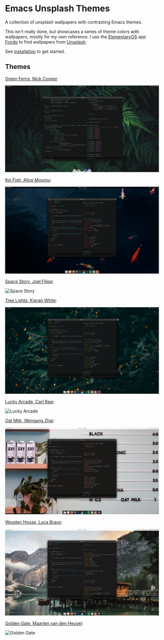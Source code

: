 # Emacs Unsplash Themes

A collection of unsplash wallpapers with contrasting Emacs themes.

This isn't really done, but showcases a series of theme colors with wallpapers, mostly for my own reference. I use the [ElementaryOS](elementary.io/) app [Fondo](https://appcenter.elementary.io/com.github.calo001.fondo/) to find wallpapers from [Unsplash](https://unsplash.com).

See [installation](./INSTALL.md) to get started.

## Themes

[Green Ferns, Nick Cooper](https://unsplash.com/photos/_1UF_3TlKcQ)

![Ferns](./samples/elementary-furns.png)

[Koi Fish, Alice Mourou](https://unsplash.com/photos/RrvGuqx-bOQ):

![Koi](./samples/koi.png)

[Space Story, Joel Filipe](https://unsplash.com/photos/QwoNAhbmLLo):

![Space Story](./samples/space-story.png)

[Tree Lights, Kieran White](https://unsplash.com/photos/SBdmQcW8qag):

![Tree Lights](./samples/tree-lights.png)

[Lucky Arcade, Carl Raw](https://unsplash.com/photos/7H7KVCihBvI):

![Lucky Arcade](./samples/lucky-arcade.png)

[Oat Milk, Wengang Zhai](https://unsplash.com/photos/LvUZACzeG1g):

![Oat Milk](./samples/oat-milk.png)

[Wooden House, Luca Bravo](https://unsplash.com/photos/hFzIoD0F_i8):

![Wooden House](./samples/wooden-house.png)

[Golden Gate, Maarten van den Heuvel](https://unsplash.com/photos/gZXx8lKAb7Y):

![Golden Gate](./samples/golden-gate.png)

